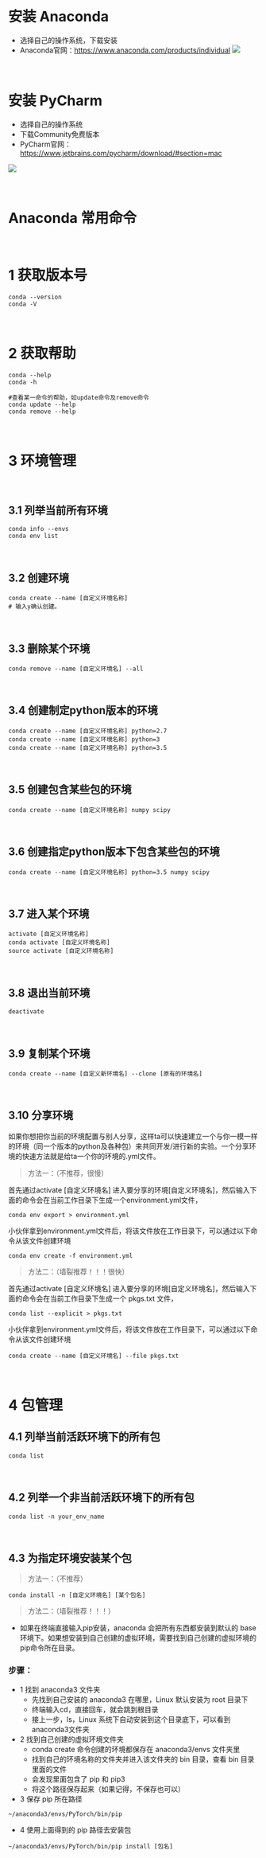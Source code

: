 &emsp;
# 安装 Anaconda
- 选择自己的操作系统，下载安装
- Anaconda官网：https://www.anaconda.com/products/individual
![](imgs/anaconda.png)


&emsp;
# 安装 PyCharm
- 选择自己的操作系统
- 下载Community免费版本
- PyCharm官网：https://www.jetbrains.com/pycharm/download/#section=mac

![](imgs/pycharm.png)


&emsp;
# Anaconda 常用命令
&emsp;
# 1 获取版本号
```
conda --version
conda -V
```

&emsp;
# 2 获取帮助
```shell
conda --help
conda -h

#查看某一命令的帮助，如update命令及remove命令
conda update --help
conda remove --help
```

&emsp;
# 3 环境管理
&emsp;
## 3.1 列举当前所有环境
```shell
conda info --envs
conda env list
```

&emsp;
## 3.2 创建环境
```shell
conda create --name [自定义环境名称]
# 输入y确认创建。
```

&emsp;
## 3.3 删除某个环境
```shell
conda remove --name [自定义环境名] --all
```

&emsp;
## 3.4 创建制定python版本的环境
```shell
conda create --name [自定义环境名称] python=2.7
conda create --name [自定义环境名称] python=3
conda create --name [自定义环境名称] python=3.5
```

&emsp;
## 3.5 创建包含某些包的环境
```
conda create --name [自定义环境名称] numpy scipy
```

&emsp;
## 3.6 创建指定python版本下包含某些包的环境
```
conda create --name [自定义环境名称] python=3.5 numpy scipy
```


&emsp;
## 3.7 进入某个环境
```shell
activate [自定义环境名称]
conda activate [自定义环境名称]
source activate [自定义环境名称]
```

&emsp;
## 3.8 退出当前环境
```
deactivate 
```

&emsp;
## 3.9 复制某个环境
```
conda create --name [自定义新环境名] --clone [原有的环境名]
```



&emsp;
## 3.10 分享环境
如果你想把你当前的环境配置与别人分享，这样ta可以快速建立一个与你一模一样的环境（同一个版本的python及各种包）来共同开发/进行新的实验。一个分享环境的快速方法就是给ta一个你的环境的.yml文件。

>方法一：（不推荐，很慢）

首先通过activate [自定义环境名] 进入要分享的环境[自定义环境名]，然后输入下面的命令会在当前工作目录下生成一个environment.yml文件，

```shell
conda env export > environment.yml
```

小伙伴拿到environment.yml文件后，将该文件放在工作目录下，可以通过以下命令从该文件创建环境
```shell
conda env create -f environment.yml
```

>方法二：（墙裂推荐！！！很快）

首先通过activate [自定义环境名] 进入要分享的环境[自定义环境名]，然后输入下面的命令会在当前工作目录下生成一个 pkgs.txt 文件，

```shell
conda list --explicit > pkgs.txt
```

小伙伴拿到environment.yml文件后，将该文件放在工作目录下，可以通过以下命令从该文件创建环境
```shell
conda create --name [自定义环境名] --file pkgs.txt
```


&emsp;
# 4 包管理
## 4.1 列举当前活跃环境下的所有包
```shell
conda list
```

&emsp;
## 4.2 列举一个非当前活跃环境下的所有包
```shell
conda list -n your_env_name
```

&emsp;
## 4.3 为指定环境安装某个包
>方法一：（不推荐）
```shell
conda install -n [自定义环境名] [某个包名]
```

>方法二：（墙裂推荐！！！）

- 如果在终端直接输入pip安装，anaconda 会把所有东西都安装到默认的 base 环境下。如果想安装到自己创建的虚拟环境，需要找到自己创建的虚拟环境的pip命令所在目录。
### 步骤：
- 1 找到 anaconda3 文件夹
    - 先找到自己安装的 anaconda3 在哪里，Linux 默认安装为 root 目录下
    - 终端输入cd，直接回车，就会跳到根目录
    - 接上一步，ls，Linux 系统下自动安装到这个目录底下，可以看到anaconda3文件夹
- 2 找到自己创建的虚拟环境文件夹
    - conda create 命令创建的环境都保存在 anaconda3/envs 文件夹里
    - 找到自己的环境名称的文件夹并进入该文件夹的 bin 目录，查看 bin 目录里面的文件
    - 会发现里面包含了 pip 和 pip3
    - 将这个路径保存起来（如果记得，不保存也可以）
- 3 保存 pip 所在路径
```
~/anaconda3/envs/PyTorch/bin/pip
```

- 4 使用上面得到的 pip 路径去安装包
```
~/anaconda3/envs/PyTorch/bin/pip install [包名]
```